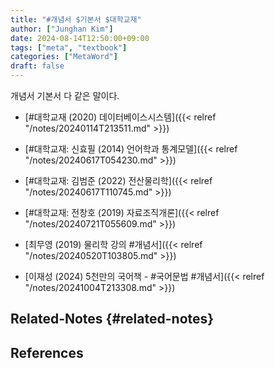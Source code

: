 ```yaml
---
title: "#개념서 $기본서 $대학교재"
author: ["Junghan Kim"]
date: 2024-08-14T12:50:00+09:00
tags: ["meta", "textbook"]
categories: ["MetaWord"]
draft: false
---
```


개념서 기본서 다 같은 말이다.

-   [#대학교재 (2020) 데이터베이스시스템]({{< relref "/notes/20240114T213511.md" >}})
-   [#대학교재: 신효필 (2014) 언어학과 통계모델]({{< relref "/notes/20240617T054230.md" >}})
-   [#대학교재: 김범준 (2022) 전산물리학]({{< relref "/notes/20240617T110745.md" >}})
-   [#대학교재: 전창호 (2019) 자료조직개론]({{< relref "/notes/20240721T055609.md" >}})

-   [최무영 (2019) 물리학 강의 #개념서]({{< relref "/notes/20240520T103805.md" >}})
-   [이재성 (2024) 5천만의 국어책 - #국어문법 #개념서]({{< relref "/notes/20241004T213308.md" >}})


## Related-Notes {#related-notes}

## References

<style>.csl-entry{text-indent: -1.5em; margin-left: 1.5em;}</style><div class="csl-bib-body">
</div>
